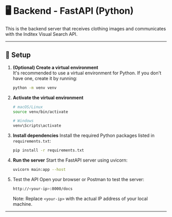 # 🖥 Backend - FastAPI (Python)

This is the backend server that receives clothing images and communicates with the Inditex Visual Search API.

---

## 🔧 Setup

1. **(Optional) Create a virtual environment**  
   It's recommended to use a virtual environment for Python. If you don't have one, create it by running:
   ```bash
   python -m venv venv

2. **Activate the virtual environment**
   ```bash
   # macOS/Linux
   source venv/bin/activate

   # Windows
   venv\Scripts\activate
   ```
3. **Install dependencies**
   Install the required Python packages listed in `requirements.txt`:
   ```bash
   pip install -r requirements.txt
   ```
4. **Run the server**
   Start the FastAPI server using uvicorn:
   ```bash
   uvicorn main:app --host

5. Test the API
   Open your browser or Postman to test the server:
   ```bash
   http://<your-ip>:8000/docs
   ```
   Note: Replace `<your-ip>` with the actual IP address of your local machine.

---
